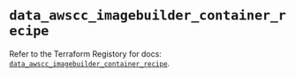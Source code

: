 # `data_awscc_imagebuilder_container_recipe`

Refer to the Terraform Registory for docs: [`data_awscc_imagebuilder_container_recipe`](https://registry.terraform.io/providers/hashicorp/awscc/0.70.0/docs/data-sources/imagebuilder_container_recipe).
